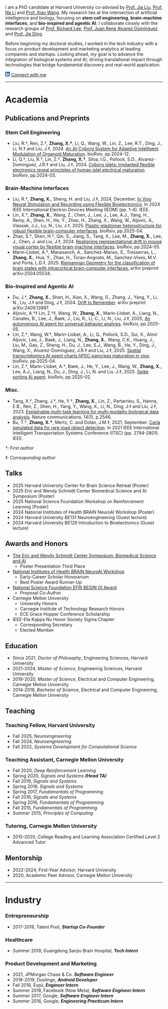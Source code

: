I am a PhD candidate at Harvard University co-advised by [Prof. Jia Liu](https://liulab.seas.harvard.edu/), [Prof. Na Li](https://nali.seas.harvard.edu/) and [Prof. Xiao Wang](https://www.wangxiaolab.org/). My research lies at the intersection of artificial intelligence and biology, focusing on **stem cell engineering**, **brain-machine interfaces**, and **bio-inspired and agentic AI**. I collaborate closely with the research groups of [Prof. Richard Lee](https://hscrb.harvard.edu/labs/lee-lab/), 
[Prof. Juan Rene Alvarez Domínguez](https://j-radlab.com/) and [Prof. Jie Ding](https://jding.org/). 

Before beginning my doctoral studies, I worked in the tech industry with a focus on product development and marketing analytics at leading companies and startups. Looking ahead, my goal is to advance the integration of biological systems and AI, driving translational impact through technologies that bridge fundamental discovery and real-world application.


[![LinkedIn](In-blue.png)](https://www.linkedin.com/in/xinhez/)  [Connect with me](https://www.linkedin.com/in/xinhez/)

* * *

# Academia

## Publications and Preprints

### Stem Cell Engineering
- Liu, R.&dagger;, Ren, Z.&dagger;, **Zhang, X.&dagger;**, Li, Q., Wang, W., Lin, Z., Lee, R.T., Ding, J., Li, N.&Dagger; and Liu, J.&Dagger;, 2024. [An AI-Cyborg System for Adaptive Intelligent Modulation of Organoid Maturation](https://www.biorxiv.org/content/10.1101/2024.12.07.627355v1). bioRxiv, pp.2024-12.
- Li, Q.&dagger;, Liu, R.&dagger;, Lin, Z.&dagger;, **Zhang, X.&dagger;**, Silva, I.G., Pollock, S.D., Alvarez-Dominguez, J.R.&Dagger; and Liu, J.&Dagger;, 2024. [Cyborg islets: implanted flexible electronics reveal principles of human islet electrical maturation](https://www.biorxiv.org/content/10.1101/2024.03.18.585551v1). bioRxiv, pp.2024-03.

### Brain-Machine Interfaces
- Liu, R.&dagger;, **Zhang, X.**, Sheng, H. and Liu, J.&Dagger;, 2024, December. [In Vivo Neural Stimulation and Recording using Flexible Bioelectronics](https://ieeexplore.ieee.org/document/10873414). In 2024 IEEE International Electron Devices Meeting (IEDM) (pp. 1-4). IEEE.
- Lin, X.&dagger;, **Zhang, X.**, Wang, Z., Chen, J., Lee, J., Lee, A.J., Yang, H., Remy, A., Shen, H., He, Y., Zhao, H., Zhang, X., Wang, W., Aljovic, A., Vlassak, J.J., Lu, N., Liu, J.&Dagger;, 2025. [Plastic-elastomer heterostructure for robust flexible brain-computer interfaces](https://www.biorxiv.org/content/10.1101/2025.04.29.651325v1). bioRxiv, pp.2025-04.
- Zhao, S.&dagger;, Shen, H.&dagger;, Qin, S., Jiang, S., Tang, X., Lee, M., **Zhang, X.**, Lee, J., Chen, J. and Liu, J.&Dagger;, 2024. [Realigning representational drift in mouse visual cortex by flexible brain-machine interfaces](https://www.biorxiv.org/content/10.1101/2024.05.23.595627v1). bioRxiv, pp.2024-05.
- Marin-Llobet, A.&dagger;, Manasanch, A., Sanchez-Manso, S., Tresserras, L., **Zhang, X.**, Hua, Y., Zhao, H., Torao-Angosto, M., Sanchez-Vives, M.V. and Porta, L.D.&Dagger;, 2025. [Riemannian Geometry for the classification of brain states with intracortical brain-computer interfaces.](https://arxiv.org/abs/2504.05534) arXiv preprint arXiv:2504.05534.

### Bio-Inspired and Agentic AI
- Du, J.&dagger;, **Zhang, X.**, Shen, H., Xian, X., Wang, G., Zhang, J., Yang, Y., Li, N., Liu, J.&Dagger; and Ding, J.&Dagger;, 2024. [Drift to Remember](https://arxiv.org/abs/2409.13997v1). arXiv preprint arXiv:2409.13997.
- Aljovic, A.&dagger;&Dagger;  Lin, Z.&dagger;&Dagger;, Wang, W., **Zhang, X.**, Marin-Llobet, A., Liang, N., Canales, B., Lee, J., Baek, J., Liu, R., Li, C., Li, N., Liu, J.&Dagger;, 2025, [An autonomous AI agent for universal behavior analysis](https://www.biorxiv.org/content/10.1101/2025.05.15.653585v1). bioRxiv, pp.2025-05.
- Lin, Z.&dagger;, Wang, W.&dagger;, Marin-Llobet, A., Li, Q., Pollock, S.D., Sui, X., Almir Aljovic, Lee, J., Baek, J., Liang, N., **Zhang, X.**, Wang, C.K., Huang, J., Liu, M., Gao, Z., Sheng, H., Du, J., Lee, S.J., Wang, B., He, Y., Ding, J., Wang, X., Alvarez-Dominguez, J.R.&Dagger; and Liu, J.&Dagger;, 2025. [Spatial transcriptomics AI agent charts hPSC-pancreas maturation in vivo](https://www.biorxiv.org/content/10.1101/2025.04.01.646731v1). bioRxiv, pp.2025-04.
- Lin, Z.&dagger;, Marin-Llobet, A.&dagger;, Baek, J., He, Y., Lee, J., Wang, W., **Zhang, X.**, Lee, A.J., Liang, N., Du, J., Ding, J., Li, N. and Liu. J.&Dagger;, 2025. [Spike sorting AI agent](https://www.biorxiv.org/content/10.1101/2025.02.11.637754v1). bioRxiv, pp.2025-02.

### Misc.
- Tang, X.&dagger;, Zhang, J.&dagger;, He, Y.&dagger;, **Zhang, X.**, Lin, Z., Partarrieu, S., Hanna, E.B., Ren, Z., Shen, H., Yang, Y., Wang, X., Li, N., Ding, J.&Dagger; and Liu, J.&Dagger;, 2023. [Explainable multi-task learning for multi-modality biological data analysis](https://www.nature.com/articles/s41467-023-37477-x). Nature communications, 14(1), p.2546.
- Bu, T.&dagger;, **Zhang, X.&dagger;**, Mertz, C. and Dolan, J.M.&Dagger;, 2021, September. [Carla simulated data for rare road object detection](https://ieeexplore.ieee.org/document/9564932). In 2021 IEEE International Intelligent Transportation Systems Conference (ITSC) (pp. 2794-2801). IEEE.


*&dagger;: First author*

*&Dagger;: Corresponding author*

## Talks
- 2025 Harvard University Center for Brain Science Retreat (Poster)
- 2025 Eric and Wendy Schmidt Center Biomedical Science and AI Symposium (Poster)
- 2025 National Science Foundation Workshop on Reinforcement Learning (Poster)
- 2024 National Institutes of Health BRAIN NeuroAI Workshop (Poster)
- 2024 Harvard University BE131 Neuroengineering (Guest lecture)
- 2024 Harvard University BE129 Introduction to Bioelectronics (Guest lecture)


## Awards and Honors
- [The Eric and Wendy Schmidt Center Symposium: Biomedical Science and AI](https://www.ericandwendyschmidtcenter.org/symposia/ewsc-symposium-2025)
  - Poster Presentation Third Place
- [National Institutes of Health BRAIN NeuroAI Workshop](https://n4solutionsllc.com/brain-program-book/)
  - Early-Career Scholar Honorarium
  - Best Poster Award Runner-Up
- [National Science Foundation EFRI BEGIN OI Award](https://www.nsf.gov/awardsearch/showAward?AWD_ID=2422348&HistoricalAwards=false)
  - Proposal Co-Author
- Carnegie Mellon University
  - University Honors
  - Carnegie Institute of Technology Research Honors
  - ECE Grace Hopper Conference Scholarship
- IEEE-Eta Kappa Nu Honor Society Sigma Chapter
  - Corresponding Secretary 
  - Elected Member


## Education
- Since 2021, *Doctor of Philosophy*, Engineering Sciences, Harvard University
- 2021-2024, *Master of Science*, Engineering Sciences, Harvard University
- 2019-2020, *Master of Science*, Electrical and Computer Engineering, Carnegie Mellon University
- 2014-2018, *Bachelor of Science*, Electrical and Computer Engineering, Carnegie Mellon University


## Teaching

### Teaching Fellow, Harvard University
- Fall 2025, *Neuroengineering*
- Fall 2024, *Neuroengineering*
- Fall 2022, *Systems Development for Computational Science*

### Teaching Assistant, Carnegie Mellon University
- Fall 2020, *Deep Reinforcement Learning*
- Spring 2020, *Signals and Systems* ***(Head TA)***
- Fall 2019, *Signals and Systems*
- Spring 2018, *Signals and Systems*
- Spring 2017, *Fundamentals of Programming*
- Fall 2016, *Signals and Systems*
- Spring 2016, *Fundamentals of Programming*
- Fall 2015, *Fundamentals of Programming* 
- Summer 2015, *Principles of Computing*

### Tutoring,  Carnegie Mellon University
- 2015-2020, College Reading and Learning Association Certified Level 2 Advanced Tutor

## Mentorship
- 2022-2024, First-Year Advisor, Harvard University
- 2020, Academic Peer Advisor, Carnegie Mellon University

* * *

# Industry

### Entrepreneurship
- 2017-2019, Talent Pool, ***Startup Co-Founder***

### Healthcare
- Summer 2019, Guangdong Sanjiu Brain Hospital, ***Tech Intern***

### Product Development and Marketing
- 2021, JPMorgan Chase & Co. ***Software Engineer***
- 2018-2019, Duolingo, ***Android Developer***
- Fall 2018, Expii, ***Engineer Intern***
- Summer 2018, Facebook (Now Meta), ***Software Engineer Intern***
- Summer 2017, Google, ***Software Engineer Intern***
- Summer 2016, Google, ***Engineering Practicum Intern***
